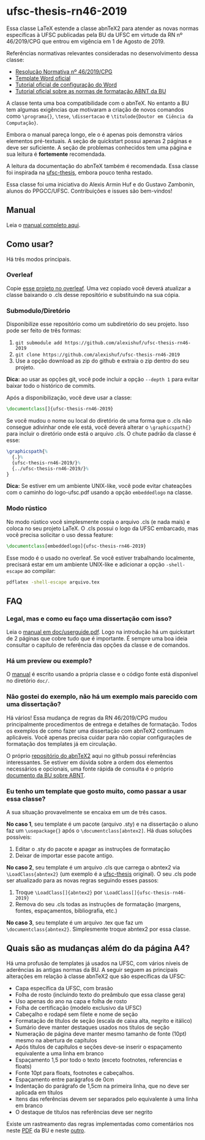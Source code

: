 # ufsc-thesis-rn46-2019

Essa classe LaTeX estende a classe abnTeX2 para atender as novas normas específicas à UFSC publicadas pela BU da UFSC em virtude da RN nº 46/2019/CPG que entrou em vigência em 1 de Agosto de 2019.

Referências normativas relevantes consideradas no desenvolvimento dessa classe:

- [Resolução Normativa nº 46/2019/CPG](https://repositorio.ufsc.br/handle/123456789/197121)
- [Template Word oficial](https://repositorio.ufsc.br/handle/123456789/197457)
- [Tutorial oficial de configuração do Word](https://repositorio.ufsc.br/handle/123456789/198045)
- [Tutorial oficial sobre as normas de formatação ABNT da BU](https://repositorio.ufsc.br/handle/123456789/180829)

A classe tenta uma boa compatibilidade com o abnTeX. No entanto a BU tem algumas exigências que motivaram a criação de novos comandos como `\programa{}`, `\tese`, `\dissertacao` e `\titulode{Doutor em Ciência da Computação}`.

Embora o manual pareça longo, ele o é apenas pois demonstra vários elementos pré-textuais. A seção de quickstart possui apenas 2 páginas e deve ser suficiente. A seção de problemas conhecidos tem uma página e sua leitura é **fortemente** recomendada.

A leitura da documentação do abnTeX também é recomendada. Essa classe foi inspirada na [ufsc-thesis](https://github.com/mateusduboli/ufsc-thesis-latex), embora pouco tenha restado.

Essa classe foi uma iniciativa do Alexis Armin Huf e do Gustavo Zambonin, alunos do PPGCC/UFSC. Contribuições e issues são bem-vindos!

## Manual 

Leia o [manual completo aqui](https://github.com/alexishuf/ufsc-thesis-rn46-2019/raw/master/doc/userguide.pdf).

## Como usar?

Há três modos principais.

### Overleaf

Copie [esse projeto no overleaf](https://www.overleaf.com/read/xqcswqpqyjpz). Uma vez copiado você deverá atualizar a classe baixando o .cls desse repositório e substituindo na sua cópia.

### Submodulo/Diretório

Disponibilize esse repositório como um subdiretório do seu projeto. Isso pode ser feito de três formas:

1. `git submodule add https://github.com/alexishuf/ufsc-thesis-rn46-2019` 
2. `git clone https://github.com/alexishuf/ufsc-thesis-rn46-2019`
3. Use a opção download as zip do github e extraia o zip dentro do seu projeto.

**Dica:** ao usar as opções git, você pode incluir a opção `--depth 1` para evitar baixar todo o histórico de commits.

Após a disponibilização, você deve usar a classe:

```tex
\documentclass[]{ufsc-thesis-rn46-2019}
```

Se você mudou o nome ou local do diretório de uma forma que o .cls não consegue adivinhar onde ele está, você deverá alterar o `\graphicspath{}` para incluir o diretório onde está o arquivo .cls. O chute padrão da classe é esse:

```tex
\graphicspath{%
  {.}%
  {ufsc-thesis-rn46-2019/}%
  {../ufsc-thesis-rn46-2019/}%
}
```

**Dica:** Se estiver em um ambiente UNIX-like, você pode evitar chateações com o caminho do logo-ufsc.pdf usando a opção `embeddedlogo` na classe.

### Modo rústico

No modo rústico você simplesmente copia o arquivo .cls (e nada mais) e coloca no seu projeto LaTeX. O .cls possui o logo da UFSC embarcado, mas você precisa solicitar o uso dessa feature:

```tex
\documentclass[embeddedlogo]{ufsc-thesis-rn46-2019}
```

Esse modo é o usado no overleaf. Se você estiver trabalhando localmente, precisará estar em um ambiente UNIX-like e adicionar a opção `-shell-escape` ao compilar:

```bash
pdflatex -shell-escape arquivo.tex
```

## FAQ

### Legal, mas e como eu faço uma dissertação com isso?

Leia o [manual em doc/userguide.pdf](https://github.com/alexishuf/ufsc-thesis-rn46-2019/raw/master/doc/userguide.pdf). Logo na introdução há um quickstart de 2 páginas que cobre tudo que é importante. É sempre uma boa ideia consultar o capítulo de referência das opções da classe e de comandos.

### Há um preview ou exemplo?

O [manual](https://github.com/alexishuf/ufsc-thesis-rn46-2019/raw/master/doc/userguide.pdf) é escrito usando a própria classe e o código fonte está disponível no diretório `doc/`.

### Não gostei do exemplo, não há um exemplo mais parecido com uma dissertação?

Há vários! Essa mudança de regras da RN 46/2019/CPG mudou principalmente procedimentos de entrega e detalhes de formatação. Todos os exemplos de como fazer uma dissertação com abnTeX2 continuam aplicáveis. Você apenas precisa cuidar para não copiar configurações de formatação dos templates já em circulação.

O próprio [repositório do abnTeX2](https://github.com/abntex/abntex2) aqui no github possui referências interessantes. Se estiver em dúvida sobre a ordem dos elementos necessários e opcionais, uma fonte rápida de consulta é o próprio [documento da BU sobre ABNT](https://repositorio.ufsc.br/handle/123456789/180829).

### Eu tenho um template que gosto muito, como passar a usar essa classe?

A sua situação provavelmente se encaixa em um de três casos.

**No caso 1**, seu template é um pacote (arquivo .sty) e na dissertação o aluno faz um `\usepackage{}` após o `\documentclass[abntex2]`. Há duas soluções possíveis:

1. Editar o .sty do pacote e apagar as instruções de formatação
2. Deixar de importar esse pacote antigo.

**No caso 2**, seu template é um arquivo .cls que carrega o abntex2 via `\LoadClass{abntex2}` (um exemplo é a [ufsc-thesis](https://github.com/mateusduboli/ufsc-thesis-latex) original). O seu .cls pode ser atualizado para as novas regras seguindo esses passos:

1. Troque `\LoadClass[]{abntex2}`  por `\LoadClass[]{ufsc-thesis-rn46-2019}`
2. Remova do seu .cls todas as instruções de formatação (margens, fontes, espaçamentos, bibliografia, etc.)

**No caso 3**, seu template é um arquivo .tex que faz um `\documentclass{abntex2}`. Simplesmente troque abntex2 por essa classe.

## Quais são as mudanças além do da página A4?

Há uma profusão de templates já usados na UFSC, com vários níveis de aderências às antigas normas da BU. A seguir seguem as principais alterações em relação à classe abnTeX2 que são específicas da UFSC:

* Capa específica da UFSC, com brasão
* Folha de rosto (incluindo texto do preâmbulo que essa classe gera)
* Uso apenas do ano na capa e folha de rosto
* Folha de certificação (modelo exclusivo da UFSC)
* Cabeçalho e rodapé sem filete e nome de seção
* Formatação de títulos de seção (escala de caixa alta, negrito e itálico)
* Sumário deve manter destaques usados nos títulos de seção
* Numeração de página deve manter mesmo tamanho de fonte (10pt) mesmo na abertura de capítulos
* Após títulos de capítulos e seções deve-se inserir o espaçamento equivalente a uma linha em branco
* Espaçamento 1,5 por todo o texto (exceto footnotes, referencias e floats)
* Fonte 10pt para floats, footnotes e cabeçalhos.
* Espaçamento entre parágrafos de 0cm
* Indentação do parágrafo de 1,5cm na primeira linha, que no deve ser aplicada em títulos
* Itens das referências devem ser separados pelo equivalente à uma linha em branco
* O destaque de títulos nas referências deve ser negrito

Existe um rastreamento das regras implementadas como comentários nos neste [PDF](https://github.com/alexishuf/ufsc-thesis-rn46-2019-test/raw/master/regulations/tutorial-word.pdf) da BU e neste [outro](https://github.com/alexishuf/ufsc-thesis-rn46-2019-test/raw/master/regulations/tutorial-abnt.pdf).

